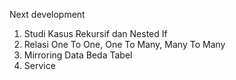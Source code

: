 Next development
1. Studi Kasus Rekursif dan Nested If
2. Relasi One To One, One To Many, Many To Many
3. Mirroring Data Beda Tabel
4. Service
